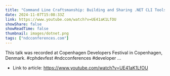 ```yaml
---
title: "Command Line Craftsmanship: Building and Sharing .NET CLI Tools - Roland Bodenstaff"
date: 2024-11-07T15:08:33Z
link: https://www.youtube.com/watch?v=UE41aK1LfOU
showShare: false
showReadTime: false
thumbnail: images/dotnet.png
tags: ["ndcconferences.com"]
---
```

This talk was recorded at Copenhagen Developers Festival in Copenhagen, Denmark. #cphdevfest #ndcconferences #developer ...

- Link to article: https://www.youtube.com/watch?v=UE41aK1LfOU